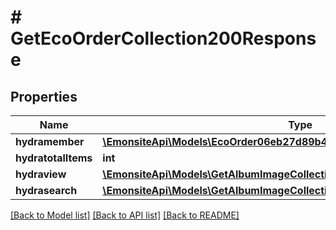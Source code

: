 # # GetEcoOrderCollection200Response

## Properties

Name | Type | Description | Notes
------------ | ------------- | ------------- | -------------
**hydramember** | [**\EmonsiteApi\Models\EcoOrder06eb27d89b43dc4782ed8913cc65bcf1Jsonld[]**](EcoOrder06eb27d89b43dc4782ed8913cc65bcf1Jsonld.md) |  |
**hydratotalItems** | **int** |  | [optional]
**hydraview** | [**\EmonsiteApi\Models\GetAlbumImageCollection200ResponseHydraView**](GetAlbumImageCollection200ResponseHydraView.md) |  | [optional]
**hydrasearch** | [**\EmonsiteApi\Models\GetAlbumImageCollection200ResponseHydraSearch**](GetAlbumImageCollection200ResponseHydraSearch.md) |  | [optional]

[[Back to Model list]](../../README.md#models) [[Back to API list]](../../README.md#endpoints) [[Back to README]](../../README.md)
